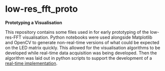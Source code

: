 # low-res_fft_proto
**Prototyping a Visualisation**

This repository contains some files used in for early prototyping of the low-res-FFT visualisation. Python notebooks were used alongside Matplotlib and OpenCV to generate non-real-time versions of what could be expected on the LED matrix quickly. This allowed for the visualisation algorithms to be developed while real-time data acquisition was being developed. Then the algorithm was laid out in python scripts to support the development of a [real-time implementation](https://github.com/rt5-tp/SynaesthetiQ-audiocapture/blob/main/src/FFTProcessor.cpp).
